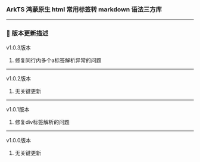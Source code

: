 ### ArkTS 鸿蒙原生 html 常用标签转 markdown 语法三方库

---

### 🍺 版本更新描述

v1.0.3版本

1. 修复同行内多个a标签解析异常的问题

---

v1.0.2版本

1. 无关键更新

---

v1.0.1版本

1. 修复div标签解析的问题

---

v1.0.0版本

1. 无关键更新